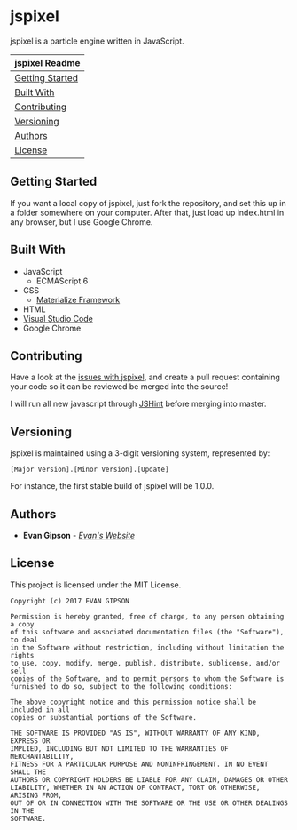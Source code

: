 # jspixel
jspixel is a particle engine written in JavaScript.

| jspixel Readme |
|---|
| [Getting Started](#getting-started) |
| [Built With](#built-with) |
| [Contributing](#contributing)  |
| [Versioning](#versioning) |
| [Authors](#authors)  |
| [License](#license) |

## Getting Started
If you want a local copy of jspixel, just fork the repository, and set this up in a folder somewhere on your computer. After that, just load up index.html in any browser, but I use Google Chrome.

## Built With
* JavaScript
  * ECMAScript 6
* CSS
  * [Materialize Framework](http://materializecss.com/)
* HTML
* [Visual Studio Code](https://code.visualstudio.com/)
* Google Chrome

## Contributing
Have a look at the [issues with jspixel](https://github.com/evangipson/jspixel/issues), and create a pull request containing your code so it can be reviewed be merged into the source!

I will run all new javascript through [JSHint](http://jshint.com/) before merging into master.

## Versioning
jspixel is maintained using a 3-digit versioning system, represented by:
```
[Major Version].[Minor Version].[Update]
```
For instance, the first stable build of jspixel will be 1.0.0.

## Authors
* **Evan Gipson** - *[Evan's Website](https://evangipson.com/)*

## License
This project is licensed under the MIT License.
```
Copyright (c) 2017 EVAN GIPSON

Permission is hereby granted, free of charge, to any person obtaining a copy
of this software and associated documentation files (the "Software"), to deal
in the Software without restriction, including without limitation the rights
to use, copy, modify, merge, publish, distribute, sublicense, and/or sell
copies of the Software, and to permit persons to whom the Software is
furnished to do so, subject to the following conditions:

The above copyright notice and this permission notice shall be included in all
copies or substantial portions of the Software.

THE SOFTWARE IS PROVIDED "AS IS", WITHOUT WARRANTY OF ANY KIND, EXPRESS OR
IMPLIED, INCLUDING BUT NOT LIMITED TO THE WARRANTIES OF MERCHANTABILITY,
FITNESS FOR A PARTICULAR PURPOSE AND NONINFRINGEMENT. IN NO EVENT SHALL THE
AUTHORS OR COPYRIGHT HOLDERS BE LIABLE FOR ANY CLAIM, DAMAGES OR OTHER
LIABILITY, WHETHER IN AN ACTION OF CONTRACT, TORT OR OTHERWISE, ARISING FROM,
OUT OF OR IN CONNECTION WITH THE SOFTWARE OR THE USE OR OTHER DEALINGS IN THE
SOFTWARE.
```
